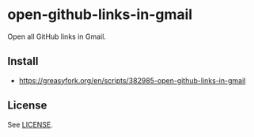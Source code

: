 # open-github-links-in-gmail

Open all GitHub links in Gmail.

## Install

* https://greasyfork.org/en/scripts/382985-open-github-links-in-gmail

## License

See [LICENSE](LICENSE).
